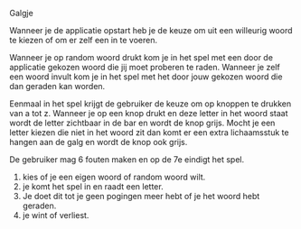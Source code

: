 Galgje

Wanneer je de applicatie opstart heb je de keuze om uit een willeurig woord te kiezen of om er zelf een in te voeren.

Wanneer je op random woord drukt kom je in het spel met een door de applicatie gekozen woord die jij moet proberen te raden.
Wanneer je zelf een woord invult kom je in het spel met het door jouw gekozen woord die dan geraden kan worden.

Eenmaal in het spel krijgt de gebruiker de keuze om op knoppen te drukken van a tot z. Wanneer je op een knop drukt en deze letter in het woord staat wordt de letter zichtbaar in de bar en wordt de knop grijs. Mocht je een letter kiezen die niet in het woord zit dan komt er een extra lichaamsstuk te hangen aan de galg en wordt de knop ook grijs.

De gebruiker mag 6 fouten maken en op de 7e eindigt het spel. 

1. kies of je een eigen woord of random woord wilt.
2. je komt het spel in en raadt een letter.
3. Je doet dit tot je geen pogingen meer hebt of je het woord hebt geraden.
4. je wint of verliest.